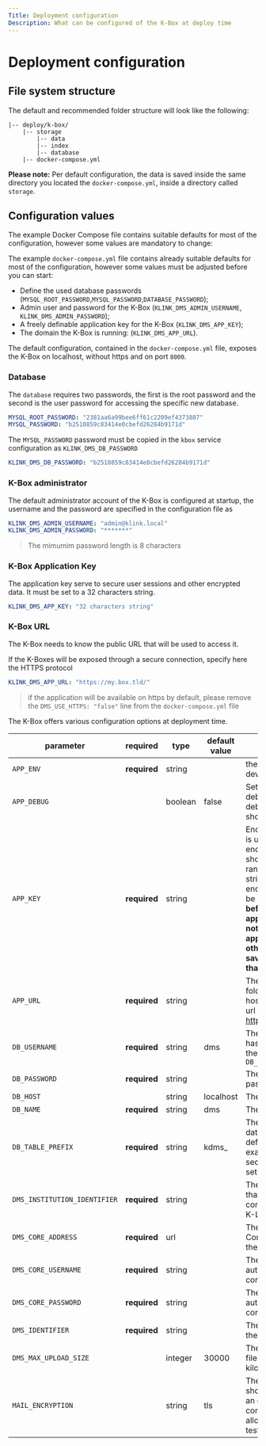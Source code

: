 ```yaml
---
Title: Deployment configuration
Description: What can be configured of the K-Box at deploy time
---
```


# Deployment configuration

## File system structure

The default and recommended folder structure will look like the following:

```
|-- deploy/k-box/
    |-- storage
        |-- data
        |-- index
        |-- database
    |-- docker-compose.yml
```

**Please note:** Per default configuration, the data is saved inside the same directory you located the `docker-compose.yml`, inside a directory called `storage`.

## Configuration values

The example Docker Compose file contains suitable defaults for most of the configuration, however some values are mandatory to change:

The example `docker-compose.yml` file contains already suitable defaults for most of the configuration, however some values must be adjusted before you can start:

- Define the used database passwords (`MYSQL_ROOT_PASSWORD`,`MYSQL_PASSWORD`,`DATABASE_PASSWORD`);
- Admin user and password for the K-Box (`KLINK_DMS_ADMIN_USERNAME`, `KLINK_DMS_ADMIN_PASSWORD`);
- A freely definable application key for the K-Box (`KLINK_DMS_APP_KEY`);
- The domain the K-Box is running: (`KLINK_DMS_APP_URL`).

The default configuration, contained in the `docker-compose.yml` file, exposes the K-Box on localhost, without https and on port `8000`.

### Database

The `database` requires two passwords, the first is the root password and the second is the user password for accessing the specific new database.

```yaml
MYSQL_ROOT_PASSWORD: "2381aa6a99bee6ff61c2209ef4373887"
MYSQL_PASSWORD: "b2510859c83414e0cbefd26284b9171d"
```

The `MYSQL_PASSWORD` password must be copied in the `kbox` service configuration as `KLINK_DMS_DB_PASSWORD`

```yaml
KLINK_DMS_DB_PASSWORD: "b2510859c83414e0cbefd26284b9171d"
```

### K-Box administrator

The default administrator account of the K-Box is configured at startup, the username and the password are specified in the configuration file as

```yaml
KLINK_DMS_ADMIN_USERNAME: "admin@klink.local"
KLINK_DMS_ADMIN_PASSWORD: "*******"
```

> The mimumim password length is 8 characters

### K-Box Application Key

The application key serve to secure user sessions and other encrypted data. It must be set to a 32 characters string.

```yaml
KLINK_DMS_APP_KEY: "32 characters string"
```

### K-Box URL

The K-Box needs to know the public URL that will be used to access it.

If the K-Boxes will be exposed through a secure connection, specify here the HTTPS protocol

```yaml
KLINK_DMS_APP_URL: "https://my.box.tld/"
```

> if the application will be available on https by default, please remove the `DMS_USE_HTTPS: "false"` line from the `docker-compose.yml` file


The K-Box offers various configuration options at deployment time.

| parameter                      | required     | type    | default value | description |
|--------------------------------|--------------| --------|---------------|-------------|
| `APP_ENV`                      | **required** | string  |               | the environment (when developing use local) |
| `APP_DEBUG`                    |              | boolean | false         | Set to true will enable debug, false will prevent debug information to show up |
| `APP_KEY`                      | **required** | string  |               | Encryption Key. This key is used by the Illuminate encrypter service and should be set to a random, 32 character string, otherwise the encrypted strings will not be safe. **Please do this before deploying an application!**. **Please do not change during the application execution otherwise you have to save again everything that is encrypted** |
| `APP_URL`                      | **required** | string  |               | The url of the public folder, if you use a virtual host insert the virtual host url here, e.g. https://test.klink.asia/dms/ |
| `DB_USERNAME`                  | **required** | string  | dms           | The database user that has only priviledge over the database specified by `DB_NAME` |
| `DB_PASSWORD`                  | **required** | string  |               | The database user password |
| `DB_HOST`                      |              | string  | localhost     | The database sever host |
| `DB_NAME`                      | **required** | string  | dms           | The Database name |
| `DB_TABLE_PREFIX`              | **required** | string  | kdms_         | The table prefix for each database table. The default value is just an example, to increse the security of the installation set you own value |
| `DMS_INSTITUTION_IDENTIFIER`   | **required** | string  |               | The institution identifier that is required for communicating with the K-Link Core |
| `DMS_CORE_ADDRESS`             | **required** | url     |               | The URL of the K-Link Core that will be used by the DMS. |
| `DMS_CORE_USERNAME`            | **required** | string  |               | The username for authenticating on the core. |
| `DMS_CORE_PASSWORD`            | **required** | string  |               | The password for authenticating on the core. |
| `DMS_IDENTIFIER`               | **required** | string  |               | The unique identifier for the DMS instance |
| `DMS_MAX_UPLOAD_SIZE`          |              | integer | 30000         | The maximum size of the file allowed for upload in kilobytes |
| `MAIL_ENCRYPTION`              |              | string  | tls           | The mail encryption that should be used. If set to an empty string, insecure connections will be allowed (do this for testing purposes only). |
